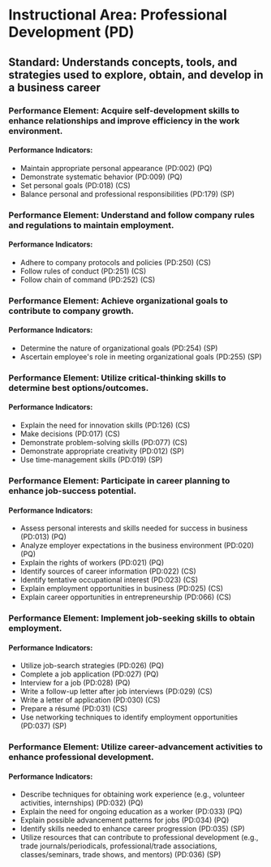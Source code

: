 # Instructional Area: Professional Development (PD)

## Standard: Understands concepts, tools, and strategies used to explore, obtain, and develop in a business career

### Performance Element: Acquire self-development skills to enhance relationships and improve efficiency in the work environment.

#### Performance Indicators:

* Maintain appropriate personal appearance (PD:002) (PQ)
* Demonstrate systematic behavior (PD:009) (PQ)
* Set personal goals (PD:018) (CS)
* Balance personal and professional responsibilities (PD:179) (SP)

### Performance Element: Understand and follow company rules and regulations to maintain employment.

#### Performance Indicators:

* Adhere to company protocols and policies (PD:250) (CS)
* Follow rules of conduct (PD:251) (CS)
* Follow chain of command (PD:252) (CS)

### Performance Element: Achieve organizational goals to contribute to company growth.

#### Performance Indicators:

* Determine the nature of organizational goals (PD:254) (SP)
* Ascertain employee's role in meeting organizational goals (PD:255) (SP)

### Performance Element: Utilize critical-thinking skills to determine best options/outcomes.

#### Performance Indicators:

* Explain the need for innovation skills (PD:126) (CS)
* Make decisions (PD:017) (CS)
* Demonstrate problem-solving skills (PD:077) (CS)
* Demonstrate appropriate creativity (PD:012) (SP)
* Use time-management skills (PD:019) (SP)

### Performance Element: Participate in career planning to enhance job-success potential.

#### Performance Indicators:

* Assess personal interests and skills needed for success in business (PD:013) (PQ)
* Analyze employer expectations in the business environment (PD:020) (PQ)
* Explain the rights of workers (PD:021) (PQ)
* Identify sources of career information (PD:022) (CS)
* Identify tentative occupational interest (PD:023) (CS)
* Explain employment opportunities in business (PD:025) (CS)
* Explain career opportunities in entrepreneurship (PD:066) (CS)

### Performance Element: Implement job-seeking skills to obtain employment.

#### Performance Indicators:

* Utilize job-search strategies (PD:026) (PQ)
* Complete a job application (PD:027) (PQ)
* Interview for a job (PD:028) (PQ)
* Write a follow-up letter after job interviews (PD:029) (CS)
* Write a letter of application (PD:030) (CS)
* Prepare a résumé (PD:031) (CS)
* Use networking techniques to identify employment opportunities (PD:037) (SP)

### Performance Element: Utilize career-advancement activities to enhance professional development.

#### Performance Indicators:

* Describe techniques for obtaining work experience (e.g., volunteer activities, internships) (PD:032) (PQ)
* Explain the need for ongoing education as a worker (PD:033) (PQ)
* Explain possible advancement patterns for jobs (PD:034) (PQ)
* Identify skills needed to enhance career progression (PD:035) (SP)
* Utilize resources that can contribute to professional development (e.g., trade journals/periodicals, professional/trade associations, classes/seminars, trade shows, and mentors) (PD:036) (SP)

